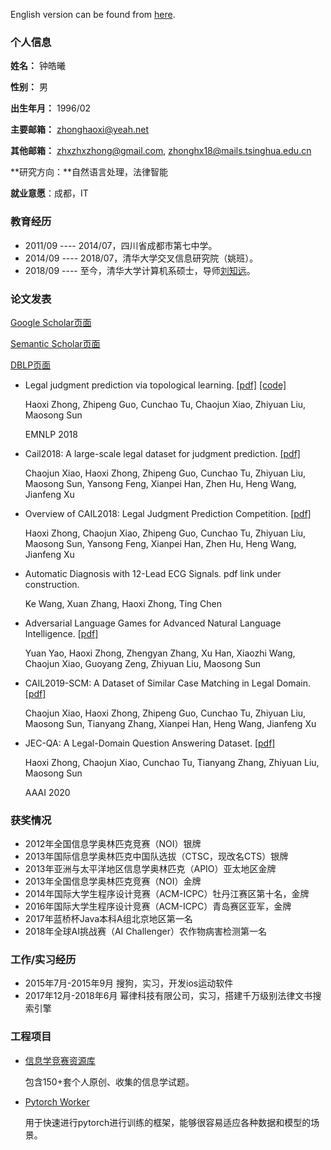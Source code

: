 English version can be found from [here](http://jecqa.thunlp.org/).

### 个人信息

**姓名：** 钟皓曦

**性别：** 男

**出生年月：** 1996/02

**主要邮箱：** zhonghaoxi@yeah.net

**其他邮箱：** zhxzhxzhong@gmail.com, zhonghx18@mails.tsinghua.edu.cn

**研究方向：**自然语言处理，法律智能

**就业意愿**：成都，IT



### 教育经历

* 2011/09 ---- 2014/07，四川省成都市第七中学。
* 2014/09 ---- 2018/07，清华大学交叉信息研究院（姚班）。
* 2018/09 ---- 至今，清华大学计算机系硕士，导师[刘知远](http://nlp.csai.tsinghua.edu.cn/~lzy/)。



### 论文发表

[Google Scholar页面](https://scholar.google.com/citations?user=TTRUaggAAAAJ)

[Semantic Scholar页面](https://www.semanticscholar.org/author/Haoxi-Zhong/51125639)

[DBLP页面](https://dblp.uni-trier.de/pers/hd/z/Zhong:Haoxi)

* Legal judgment prediction via topological learning. [[pdf]](https://www.aclweb.org/anthology/D18-1390.pdf) [[code]](https://github.com/thunlp/topjudge)

  Haoxi Zhong, Zhipeng Guo, Cunchao Tu, Chaojun Xiao, Zhiyuan Liu, Maosong Sun

  EMNLP 2018

* Cail2018: A large-scale legal dataset for judgment prediction. [[pdf]](https://arxiv.org/pdf/1807.02478.pdf)

  Chaojun Xiao, Haoxi Zhong, Zhipeng Guo, Cunchao Tu, Zhiyuan Liu, Maosong Sun, Yansong Feng, Xianpei Han, Zhen Hu, Heng Wang, Jianfeng Xu

* Overview of CAIL2018: Legal Judgment Prediction Competition. [[pdf]](https://arxiv.org/pdf/1810.05851.pdf)

  Haoxi Zhong, Chaojun Xiao, Zhipeng Guo, Cunchao Tu, Zhiyuan Liu, Maosong Sun, Yansong Feng, Xianpei Han, Zhen Hu, Heng Wang, Jianfeng Xu

* Automatic Diagnosis with 12-Lead ECG Signals. pdf link under construction.

  Ke Wang, Xuan Zhang, Haoxi Zhong, Ting Chen

* Adversarial Language Games for Advanced Natural Language Intelligence. [[pdf]](https://arxiv.org/pdf/1911.01622.pdf)

  Yuan Yao, Haoxi Zhong, Zhengyan Zhang, Xu Han, Xiaozhi Wang, Chaojun Xiao, Guoyang Zeng, Zhiyuan Liu, Maosong Sun

* CAIL2019-SCM: A Dataset of Similar Case Matching in Legal Domain. [[pdf]](https://arxiv.org/pdf/1911.08962.pdf)

  Chaojun Xiao, Haoxi Zhong, Zhipeng Guo, Cunchao Tu, Zhiyuan Liu, Maosong Sun, Tianyang Zhang, Xianpei Han, Heng Wang, Jianfeng Xu

* JEC-QA: A Legal-Domain Question Answering Dataset. [[pdf]](https://arxiv.org/pdf/1911.12011.pdf)

  Haoxi Zhong, Chaojun Xiao, Cunchao Tu, Tianyang Zhang, Zhiyuan Liu, Maosong Sun

  AAAI 2020



### 获奖情况

* 2012年全国信息学奥林匹克竞赛（NOI）银牌
* 2013年国际信息学奥林匹克中国队选拔（CTSC，现改名CTS）银牌
* 2013年亚洲与太平洋地区信息学奥林匹克（APIO）亚太地区金牌
* 2013年全国信息学奥林匹克竞赛（NOI）金牌
* 2014年国际大学生程序设计竞赛（ACM-ICPC）牡丹江赛区第十名，金牌
* 2016年国际大学生程序设计竞赛（ACM-ICPC）青岛赛区亚军，金牌
* 2017年蓝桥杯Java本科A组北京地区第一名
* 2018年全球AI挑战赛（AI Challenger）农作物病害检测第一名



### 工作/实习经历

* 2015年7月-2015年9月 搜狗，实习，开发ios运动软件
* 2017年12月-2018年6月 幂律科技有限公司，实习，搭建千万级别法律文书搜索引擎



### 工程项目

* [信息学竞赛资源库](https://github.com/haoxizhong/problem)

  包含150+套个人原创、收集的信息学试题。

* [Pytorch Worker](https://github.com/haoxizhong/pytorch-worker)

  用于快速进行pytorch进行训练的框架，能够很容易适应各种数据和模型的场景。